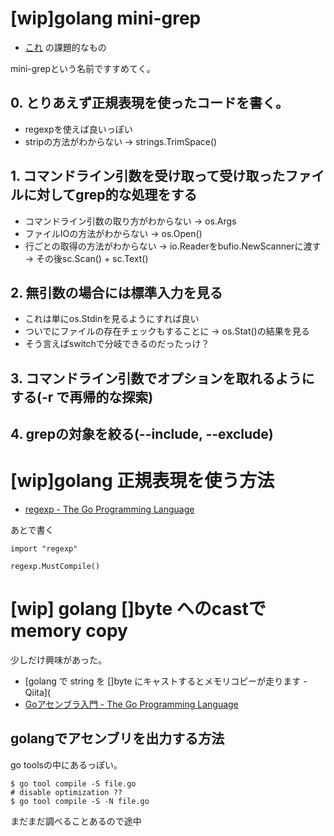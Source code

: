 # [wip]golang mini-grep

- [これ](https://gist.github.com/podhmo/3cd3c1cd8bb1392dafc2eedc07f3cf35) の課題的なもの

mini-grepという名前ですすめてく。

## 0. とりあえず正規表現を使ったコードを書く。

- regexpを使えば良いっぽい
- stripの方法がわからない -> strings.TrimSpace()

## 1. コマンドライン引数を受け取って受け取ったファイルに対してgrep的な処理をする

- コマンドライン引数の取り方がわからない -> os.Args
- ファイルIOの方法がわからない -> os.Open()
- 行ごとの取得の方法がわからない -> io.Readerをbufio.NewScannerに渡す -> その後sc.Scan() + sc.Text()

## 2. 無引数の場合には標準入力を見る

- これは単にos.Stdinを見るようにすれば良い
- ついでにファイルの存在チェックもすることに -> os.Stat()の結果を見る
- そう言えばswitchで分岐できるのだったっけ？

## 3. コマンドライン引数でオプションを取れるようにする(-r で再帰的な探索)
## 4. grepの対象を絞る(--include, --exclude)


# [wip]golang 正規表現を使う方法

- [regexp - The Go Programming Language](https://golang.org/pkg/regexp/)

あとで書く

```golang
import "regexp"

regexp.MustCompile()
```

# [wip] golang []byte へのcastでmemory copy

少しだけ興味があった。

- [golang で string を []byte にキャストするとメモリコピーが走ります - Qiita](
- [Goアセンブラ入門 - The Go Programming Language](http://golang-jp.org/doc/asm)


## golangでアセンブリを出力する方法

go toolsの中にあるっぽい。

```golang
$ go tool compile -S file.go
# disable optimization ??
$ go tool compile -S -N file.go
```

まだまだ調べることあるので途中
